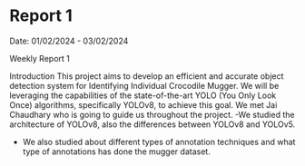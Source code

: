 # Report 1

Date: 01/02/2024 - 03/02/2024

Weekly Report 1

Introduction
This project aims to develop an efficient and accurate object detection system for Identifying Individual Crocodile Mugger. We will be leveraging the capabilities of the state-of-the-art YOLO (You Only Look Once) algorithms, specifically YOLOv8, to achieve this goal. We met Jai Chaudhary who is going to guide us throughout the project. 
-We studied the architecture of YOLOv8, also the differences between YOLOv8 and YOLOv5.
- We also studied about different types of annotation techniques and what type of annotations has done the mugger dataset.
  
